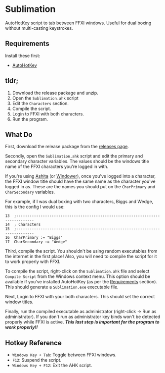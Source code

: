 # Sublimation

AutoHotKey script to tab between FFXI windows. Useful for dual boxing without multi-casting keystrokes.

## Requirements

Install these first:

- [AutoHotKey](https://www.autohotkey.com/)

## tldr;

1. Download the release package and unzip.
2. Open the `Sublimation.ahk` script
3. Edit the `Characters` section.
4. Compile the script.
5. Login to FFXI with both characters.
6. Run the program.

## What Do

First, download the release package from the [releases page](https://github.com/ffxi-mods/Sublimation/releases).

Secondly, open the `Sublimation.ahk` script and edit the primary and secondary character variables. The values should be the windows title name of the FFXI characters you're logged in with.

If you're using [Ashita](https://www.ashitaxi.com/) (or [Windower](http://www.windower.net/)), once you've logged into a character, the FFXI window title should have the same name as the character you've logged in as. These are the names you should put on the `CharPrimary` and `CharSecondary` variables.

For example, if I was dual boxing with two characters, Biggs and Wedge, this is the config I would use:

```ahk
13  ;------------------------------------------------------------------------------
14  ; Characters
15  ;------------------------------------------------------------------------------
16  CharPrimary := "Biggs"
17  CharSecondary := "Wedge"
```

Third, compile the script. You shouldn't be using random executables from the internet in the first place! Also, you will need to compile the script for it to work properly with FFXI.

To compile the script, right-click on the `Sublimation.ahk` file and select `Compile Script` from the Windows context menu. This option should be available if you've installed AutoHotKey (as per the [Requirements](#requirements) section). This should generate a `Sublimation.exe` executable file.

Next, Login to FFXI with your both characters. This should set the correct window titles.

Finally, run the compiled executable as administrator (right-click -> Run as administrator). If you don't run as administrator key binds won't be detected properly while FFXI is active. ***This last step is important for the program to work properly!!***

## Hotkey Reference

- `Windows Key + Tab`: Toggle between FFXI windows.
- `F12`: Suspend the script.
- `Windows Key + F12`: Exit the AHK script.

